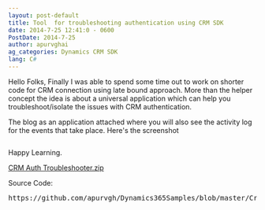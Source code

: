 ```yaml
---
layout: post-default
title: Tool  for troubleshooting authentication using CRM SDK
date: 2014-7-25 12:41:0 - 0600
PostDate: 2014-7-25
author: apurvghai
ag_categories: Dynamics CRM SDK
lang: C#
---
```

Hello Folks, Finally I was able to spend some time out to work on shorter code for CRM connection using late bound approach. More than the helper concept the idea is about a universal application which can help you troubleshoot/isolate the issues with CRM authentication.

The blog as an application attached where you will also see the activity log for the events that take place. Here's the screenshot

<img src="https://msdnshared.blob.core.windows.net/media/MSDNBlogsFS/prod.evol.blogs.msdn.com/CommunityServer.Blogs.Components.WeblogFiles/00/00/01/45/90/4760.crmauthtbshtr.PNG" alt="" border="0" />

Happy Learning.
<p class="MsoNormal"><span style="font-size:9.5pt;font-family:Consolas;color:green;background:white;"></span></p>
<a href="https://msdnshared.blob.core.windows.net/media/MSDNBlogsFS/prod.evol.blogs.msdn.com/CommunityServer.Components.PostAttachments/00/10/54/52/76/CRM%20Auth%20Troubleshooter.zip">CRM Auth Troubleshooter.zip</a>

Source Code:
<pre>https://github.com/apurvgh/Dynamics365Samples/blob/master/Crm_Sdk_Samples/OldSchoolCrmConnection.cs

</pre>
